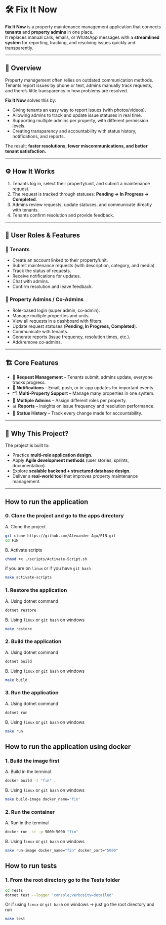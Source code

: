 # 🛠️ Fix It Now  

**Fix It Now** is a property maintenance management application that connects **tenants** and **property admins** in one place.  
It replaces manual calls, emails, or WhatsApp messages with a **streamlined system** for reporting, tracking, and resolving issues quickly and transparently.  

---

## 📌 Overview  
Property management often relies on outdated communication methods. Tenants report issues by phone or text, admins manually track requests, and there’s little transparency in how problems are resolved.  

**Fix It Now** solves this by:  
- Giving tenants an easy way to report issues (with photos/videos).  
- Allowing admins to track and update issue statuses in real time.  
- Supporting multiple admins per property, with different permission levels.  
- Creating transparency and accountability with status history, notifications, and reports.  

The result: **faster resolutions, fewer miscommunications, and better tenant satisfaction.**  

---

## ⚙️ How It Works  
1. Tenants log in, select their property/unit, and submit a maintenance request.  
2. The request is tracked through statuses: **Pending → In Progress → Completed**.  
3. Admins review requests, update statuses, and communicate directly with tenants.  
4. Tenants confirm resolution and provide feedback.  

---

## 👥 User Roles & Features  

### 🔹 Tenants  
- Create an account linked to their property/unit.  
- Submit maintenance requests (with description, category, and media).  
- Track the status of requests.  
- Receive notifications for updates.  
- Chat with admins.  
- Confirm resolution and leave feedback.  

### 🔹 Property Admins / Co-Admins  
- Role-based login (super admin, co-admin).  
- Manage multiple properties and units.  
- View all requests in a dashboard with filters.  
- Update request statuses (**Pending, In Progress, Completed**).  
- Communicate with tenants.  
- Generate reports (issue frequency, resolution times, etc.).  
- Add/remove co-admins.  

---

## 🏗️ Core Features  
- 📲 **Request Management** – Tenants submit, admins update, everyone tracks progress.  
- 🔔 **Notifications** – Email, push, or in-app updates for important events.  
- 🗂️ **Multi-Property Support** – Manage many properties in one system.  
- 👥 **Multiple Admins** – Assign different roles per property.  
- 📊 **Reports** – Insights on issue frequency and resolution performance.  
- 📝 **Status History** – Track every change made for accountability.  

---

## 🚀 Why This Project?  
The project is built to:  
- Practice **multi-role application design**.  
- Apply **Agile development methods** (user stories, sprints, documentation).  
- Explore **scalable backend + structured database design**.  
- Deliver a **real-world tool** that improves property maintenance management.  

---

## How to run the application

### 0. Clone the project and go to the apps directory
A. Clone the project
```bash
git clone https://github.com/Alexander-Agu/FIN.git
cd FIN
```

B. Activate scripts
```bash
chmod +x ./scripts/Activate-Script.sh
```

if you are on `linux` or if you have `git bash`
```bash
make activate-scripts
```

### 1. Restore the application
A. Using dotnet command
```bash
dotnet restore
```

B. Using `linux` or `git bash` on windows
```bash
make restore
```

### 2. Build the application
A. Using dotnet command
```bash
dotnet build
```

B. Using `linux` or `git bash` on windows
```bash
make build
```

### 3. Run the application
A. Using dotnet command
```bash
dotnet run
```

B. Using `linux` or `git bash` on windows
```bash
make run
```

## How to run the application using docker

### 1. Build the image first
A. Build in the terminal
```bash
docker build -t "fin" .
```

B. Using `linux` or `git bash` on windows
```bash
make build-image docker_name="fin"
```

### 2. Run the container
A. Run in the terminal
```bash
docker run -it -p 5000:5000 "fin"
```

B. Using `linux` or `git bash` on windows
```bash
make run-image docker_name="fin" docker_port="5000"
```

## How to run tests
### 1. From the root directory go to the Tests folder
```bash
cd Tests
dotnet test --logger "console;verbosity=detailed"
```

Or if using `linux` or `git bash` on windows -> just go the root directory and run
```bash
make test
```